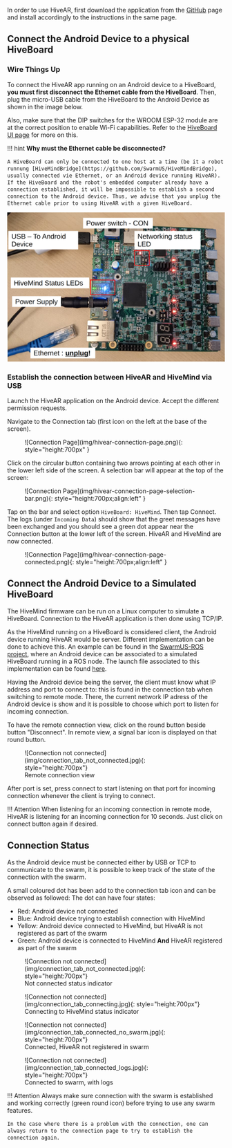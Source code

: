 In order to use HiveAR, first download the application from the [GitHub](https://github.com/SwarmUS/HiveAR) page and install accordingly to the instructions in the same page.

## Connect the Android Device to a physical HiveBoard

### Wire Things Up

To connect the HiveAR app running on an Android device to a HiveBoard, **you must first disconnect the Ethernet cable from the HiveBoard**. Then, plug the micro-USB cable from the HiveBoard to the Android Device as shown in the image below.

Also, make sure that the DIP switches for the WROOM ESP-32 module are at the correct position to enable Wi-Fi capabilities. Refer to the [HiveBoard UI page](../../hardware/HiveBoard/hiveboard-ui.md#dip-switches) for more on this.

!!! hint 
    **Why must the Ethernet cable be disconnected?**

    A HiveBoard can only be connected to one host at a time (be it a robot runnung [HiveMindBridge](https://github.com/SwarmUS/HiveMindBridge), usually connected vie Ethernet, or an Android device running HiveAR). If the HiveBoard and the robot's embedded computer already have a connection established, it will be impossible to establish a second connection to the Android device. Thus, we advise that you unplug the Ethernet cable prior to using HiveAR with a given HiveBoard.

![Connecting a HiveBoard to the HiveAR app](img/hiveboard-connect-hivear.png)

### Establish the connection between HiveAR and HiveMind via USB

Launch the HiveAR application on the Android device. Accept the different permission requests.

Navigate to the Connection tab (first icon on the left at the base of the screen).

<figure markdown>
![Connection Page](img/hivear-connection-page.png){: style="height:700px" }
</figure>

Click on the circular button containing two arrows pointing at each other in the lower left side of the screen. A selection bar will appear at the top of the screen:

<figure markdown>
![Connection Page](img/hivear-connection-page-selection-bar.png){: style="height:700px;align:left" }
</figure>

Tap on the bar and select option `HiveBoard: HiveMind`. Then tap Connect. The logs (under `Incoming Data`) should show that the greet messages have been exchanged and you should see a green dot appear near the Connection button at the lower left of the screen. HiveAR and HiveMind are now connected.

<figure markdown>
![Connection Page](img/hivear-connection-page-connected.png){: style="height:700px;align:left" }
</figure>

## Connect the Android Device to a Simulated HiveBoard

The HiveMind firmware can be run on a Linux computer to simulate a HiveBoard. Connection to the HiveAR application is then done using TCP/IP.

As the HiveMind running on a HiveBoard is considered client, the Android device running HiveAR would be server. Different implementation can be done to achieve this. 
An example can be found in the [SwarmUS-ROS project](https://github.com/SwarmUS/SwarmUS-ROS), where an Android device can be associated to a simulated HiveBoard running in a ROS node. 
The launch file associated to this implementation can be found [here](https://github.com/SwarmUS/SwarmUS-ROS/blob/bab1924ca7b4c97093df48d5c54c7470b45b5155/src/swarmus_ros_simulation/launch/teleop_from_phone_multi_robot.launch#L54).

Having the Android device being the server, the client must know what IP address and port to connect to: this is found in the connection tab when switching to remote mode.
There, the current network IP adress of the Android device is show and it is possible to choose which port to listen for incoming connection.

To have the remote connection view, click on the round button beside button "Disconnect". In remote view, a signal bar icon is displayed on that round button.

<figure markdown>
  ![Connection not connected](img/connection_tab_not_connected.jpg){: style="height:700px"}

  <figcaption>Remote connection view</figcaption>

</figure>

After port is set, press connect to start listening on that port for incoming connection whenever the client is trying to connect. 

!!! Attention
    When listening for an incoming connection in remote mode, HiveAR is listening for an incoming connection for 10 seconds. Just click on connect button again if desired.

## Connection Status
As the Android device must be connected either by USB or TCP to communicate to the swarm, it is possible to keep track of the state of the connection with the swarm.

A small coloured dot has been add to the connection tab icon and can be observed as followed:
The dot can have four states:

- Red: Android device not connected
- Blue: Android device trying to establish connection with HiveMind
- Yellow: Android device connected to HiveMind, but HiveAR is not registered as part of the swarm
- Green: Android device is connected to HiveMind **And** HiveAR registered as part of the swarm

<figure markdown>
  ![Connection not connected](img/connection_tab_not_connected.jpg){: style="height:700px"}

  <figcaption>Not connected status indicator</figcaption>

</figure>
<figure markdown>
  ![Connection not connected](img/connection_tab_connecting.jpg){: style="height:700px"}

  <figcaption>Connecting to HiveMind status indicator</figcaption>

</figure>
<figure markdown>
  ![Connection not connected](img/connection_tab_connected_no_swarm.jpg){: style="height:700px"}

  <figcaption>Connected, HiveAR not registered in swarm</figcaption>

</figure>
<figure markdown>
  ![Connection not connected](img/connection_tab_connected_logs.jpg){: style="height:700px"}

  <figcaption>Connected to swarm, with logs</figcaption>

</figure>

!!! Attention
    Always make sure connection with the swarm is established and working correctly (green round icon) before trying to use any swarm features. 
    
    In the case where there is a problem with the connection, one can always return to the connection page to try to establish the connection again.
